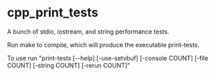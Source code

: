 # cpp_print_tests
A bunch of stdio, iostream, and string performance tests.

Run make to compile, which will produce the executable print-tests.

To use run "print-tests [--help] [-use-setvbuf] [-console COUNT] [-file COUNT] [-string COUNT] [-rerun COUNT]"
